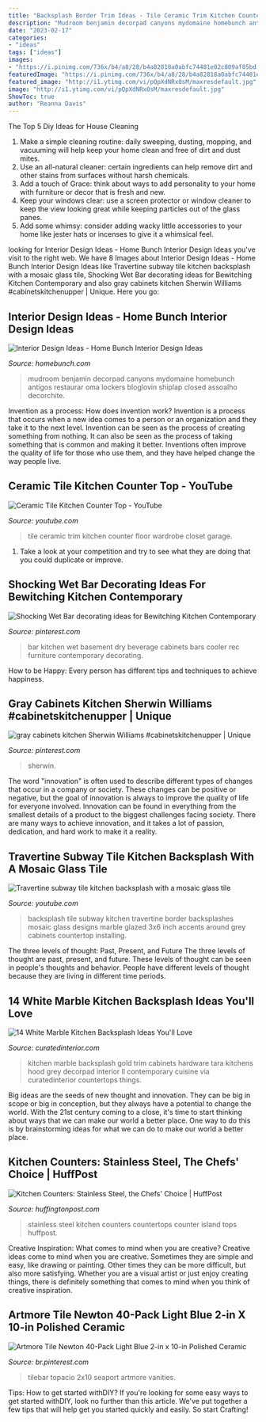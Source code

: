 ```yaml
---
title: "Backsplash Border Trim Ideas - Tile Ceramic Trim Kitchen Counter Floor Wardrobe Closet Garage"
description: "Mudroom benjamin decorpad canyons mydomaine homebunch antigos restaurar oma lockers bloglovin shiplap closed assoalho decorchite"
date: "2023-02-17"
categories:
- "ideas"
tags: ["ideas"]
images:
- "https://i.pinimg.com/736x/b4/a8/28/b4a82818a0abfc74481e02c809af85bd.jpg"
featuredImage: "https://i.pinimg.com/736x/b4/a8/28/b4a82818a0abfc74481e02c809af85bd.jpg"
featured_image: "http://i1.ytimg.com/vi/pQpXdNRx0sM/maxresdefault.jpg"
image: "http://i1.ytimg.com/vi/pQpXdNRx0sM/maxresdefault.jpg"
ShowToc: true
author: "Reanna Davis"
---
```



The Top 5 Diy Ideas for House Cleaning
1. Make a simple cleaning routine: daily sweeping, dusting, mopping, and vacuuming will help keep your home clean and free of dirt and dust mites.
2. Use an all-natural cleaner: certain ingredients can help remove dirt and other stains from surfaces without harsh chemicals.
3. Add a touch of Grace: think about ways to add personality to your home with furniture or decor that is fresh and new.
4. Keep your windows clear: use a screen protector or window cleaner to keep the view looking great while keeping particles out of the glass panes.
5. Add some whimsy: consider adding wacky little accessories to your home like jester hats or incenses to give it a whimsical feel.

	

		
looking for Interior Design Ideas - Home Bunch Interior Design Ideas you've visit to the right web. We have 8 Images about Interior Design Ideas - Home Bunch Interior Design Ideas like Travertine subway tile kitchen backsplash with a mosaic glass tile, Shocking Wet Bar decorating ideas for Bewitching Kitchen Contemporary and also gray cabinets kitchen Sherwin Williams #cabinetskitchenupper | Unique. Here you go:
		
    
## Interior Design Ideas - Home Bunch Interior Design Ideas

<img loading=lazy src="https://www.homebunch.com/wp-content/uploads/2017/11/Mudroom-Slate-Floor-Tile-Farmhouse-Mudroom-Slate-Floor-Tile-Mudroom-SlateFloorTile-Mudroom-Slate-Floor-Tile-farmhouse-mudroom.jpg" onerror="this.onerror=null;this.src='https://tse1.mm.bing.net/th?id=OIP.Z2jz66MWiAuLmq6PyecMpQHaLH&amp;pid=15.1';" alt="Interior Design Ideas - Home Bunch Interior Design Ideas">

_Source: homebunch.com_

>mudroom benjamin decorpad canyons mydomaine homebunch antigos restaurar oma lockers bloglovin shiplap closed assoalho decorchite. 

	

Invention as a process: How does invention work?
Invention is a process that occurs when a new idea comes to a person or an organization and they take it to the next level. Invention can be seen as the process of creating something from nothing. It can also be seen as the process of taking something that is common and making it better. Inventions often improve the quality of life for those who use them, and they have helped change the way people live.

    
## Ceramic Tile Kitchen Counter Top - YouTube

<img loading=lazy src="https://i.ytimg.com/vi/AUrCuSKLXFY/maxresdefault.jpg" onerror="this.onerror=null;this.src='https://tse4.mm.bing.net/th?id=OIP.0MCeTgdqjposym2s_keP0QHaEK&amp;pid=15.1';" alt="Ceramic Tile Kitchen Counter Top - YouTube">

_Source: youtube.com_

>tile ceramic trim kitchen counter floor wardrobe closet garage. 

	

1. Take a look at your competition and try to see what they are doing that you could duplicate or improve.

    
## Shocking Wet Bar Decorating Ideas For Bewitching Kitchen Contemporary

<img loading=lazy src="https://i.pinimg.com/736x/65/af/eb/65afeb5f8a68c141fdee2027a0836c7b--oak-kitchen-cabinets-bar-cabinets.jpg" onerror="this.onerror=null;this.src='https://tse2.mm.bing.net/th?id=OIP.2dIHacoGc2yPz2IdaqNXNwHaLH&amp;pid=15.1';" alt="Shocking Wet Bar decorating ideas for Bewitching Kitchen Contemporary">

_Source: pinterest.com_

>bar kitchen wet basement dry beverage cabinets bars cooler rec furniture contemporary decorating. 

	

How to be Happy: Every person has different tips and techniques to achieve happiness.
 

    
## Gray Cabinets Kitchen Sherwin Williams #cabinetskitchenupper | Unique

<img loading=lazy src="https://i.pinimg.com/736x/3e/50/79/3e507977dd4ee8bcf06f09d4bf4c051d.jpg" onerror="this.onerror=null;this.src='https://tse3.mm.bing.net/th?id=OIP.YGcAX0-z04ji7n9YMVKQbQHaLH&amp;pid=15.1';" alt="gray cabinets kitchen Sherwin Williams #cabinetskitchenupper | Unique">

_Source: pinterest.com_

>sherwin. 

	

The word "innovation" is often used to describe different types of changes that occur in a company or society. These changes can be positive or negative, but the goal of innovation is always to improve the quality of life for everyone involved. Innovation can be found in everything from the smallest details of a product to the biggest challenges facing society. There are many ways to achieve innovation, and it takes a lot of passion, dedication, and hard work to make it a reality.

    
## Travertine Subway Tile Kitchen Backsplash With A Mosaic Glass Tile

<img loading=lazy src="http://i1.ytimg.com/vi/pQpXdNRx0sM/maxresdefault.jpg" onerror="this.onerror=null;this.src='https://tse4.mm.bing.net/th?id=OIP.aB0GRUiWz_13HI8sVegZJQHaEK&amp;pid=15.1';" alt="Travertine subway tile kitchen backsplash with a mosaic glass tile">

_Source: youtube.com_

>backsplash tile subway kitchen travertine border backsplashes mosaic glass designs marble glazed 3x6 inch accents around grey cabinets countertop installing. 

	

The three levels of thought: Past, Present, and Future
The three levels of thought are past, present, and future. These levels of thought can be seen in people's thoughts and behavior. People have different levels of thought because they are living in different time periods.

    
## 14 White Marble Kitchen Backsplash Ideas You&#039;ll Love

<img loading=lazy src="http://curatedinterior.com/wp-content/uploads/2017/10/White-marble-backsplash-kitchen-with-gold-hardware-via-Tara-Fingold.jpg" onerror="this.onerror=null;this.src='https://tse1.mm.bing.net/th?id=OIP.n2KfuhGD9UdR_8bqPLB1sgHaLG&amp;pid=15.1';" alt="14 White Marble Kitchen Backsplash Ideas You&#039;ll Love">

_Source: curatedinterior.com_

>kitchen marble backsplash gold trim cabinets hardware tara kitchens hood grey decorpad interior ll contemporary cuisine via curatedinterior countertops things. 

	

Big ideas are the seeds of new thought and innovation. They can be big in scope or big in conception, but they always have a potential to change the world. With the 21st century coming to a close, it's time to start thinking about ways that we can make our world a better place. One way to do this is by brainstorming ideas for what we can do to make our world a better place.

    
## Kitchen Counters: Stainless Steel, The Chefs&#039; Choice | HuffPost

<img loading=lazy src="http://i.huffpost.com/gen/769728/images/o-STAINLESS-STEEL-COUNTERTOPS-facebook.jpg" onerror="this.onerror=null;this.src='https://tse4.mm.bing.net/th?id=OIP.5gCLSDUChGObUYlF7aoUdgHaE8&amp;pid=15.1';" alt="Kitchen Counters: Stainless Steel, the Chefs&#039; Choice | HuffPost">

_Source: huffingtonpost.com_

>stainless steel kitchen counters countertops counter island tops huffpost. 

	

Creative Inspiration: What comes to mind when you are creative?
Creative ideas come to mind when you are creative. Sometimes they are simple and easy, like drawing or painting. Other times they can be more difficult, but also more satisfying. Whether you are a visual artist or just enjoy creating things, there is definitely something that comes to mind when you think of creative inspiration.

    
## Artmore Tile Newton 40-Pack Light Blue 2-in X 10-in Polished Ceramic

<img loading=lazy src="https://i.pinimg.com/736x/b4/a8/28/b4a82818a0abfc74481e02c809af85bd.jpg" onerror="this.onerror=null;this.src='https://tse1.mm.bing.net/th?id=OIP.hmMaQ0z-WUTHlXhMTtRI5QHaHa&amp;pid=15.1';" alt="Artmore Tile Newton 40-Pack Light Blue 2-in x 10-in Polished Ceramic">

_Source: br.pinterest.com_

>tilebar topacio 2x10 seaport artmore vanities. 

	

Tips: How to get started withDIY?
If you're looking for some easy ways to get started withDIY, look no further than this article. We've put together a few tips that will help get you started quickly and easily. So start Crafting!

